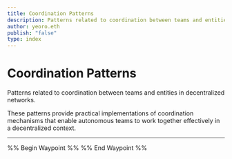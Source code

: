 ```yaml
---
title: Coordination Patterns
description: Patterns related to coordination between teams and entities in decentralized networks
author: yeoro.eth
publish: "false"
type: index
---
```


# Coordination Patterns

Patterns related to coordination between teams and entities in decentralized networks.

These patterns provide practical implementations of coordination mechanisms that enable autonomous teams to work together effectively in a decentralized context.

---

%% Begin Waypoint %%
%% End Waypoint %%
